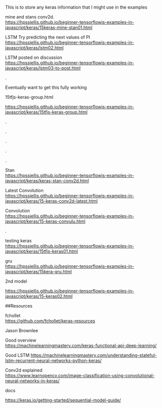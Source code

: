 This is to store any keras information that I might use in the examples


mine and stans conv2d.   
https://hpssjellis.github.io/beginner-tensorflowjs-examples-in-javascript/keras/15keras-mine-stan01.html


LSTM  Try predicting the next values of PI
https://hpssjellis.github.io/beginner-tensorflowjs-examples-in-javascript/keras/lstm02.html

LSTM posted on discussion  
https://hpssjellis.github.io/beginner-tensorflowjs-examples-in-javascript/keras/lstm03-to-post.html


.



Eventually want to get this fully working

15tfjs-keras-group.html  

https://hpssjellis.github.io/beginner-tensorflowjs-examples-in-javascript/keras/15tfjs-keras-group.html 



.





.






.









.









.

































Stan  
https://hpssjellis.github.io/beginner-tensorflowjs-examples-in-javascript/keras/keras-stan-conv2d.html

Latest Convolution  
https://hpssjellis.github.io/beginner-tensorflowjs-examples-in-javascript/keras/15-keras-conv2d-latest.html


Convolution   
https://hpssjellis.github.io/beginner-tensorflowjs-examples-in-javascript/keras/15-keras-convulu.html




.






testing keras  
https://hpssjellis.github.io/beginner-tensorflowjs-examples-in-javascript/keras/15tfjs-keras01.html






gru  
https://hpssjellis.github.io/beginner-tensorflowjs-examples-in-javascript/keras/15kera-gru.html


2nd model  

https://hpssjellis.github.io/beginner-tensorflowjs-examples-in-javascript/keras/15-keras02.html







##Resources



fchollet   
https://github.com/fchollet/keras-resources

Jason Brownlee  

Good overview  
https://machinelearningmastery.com/keras-functional-api-deep-learning/

Good LSTM
https://machinelearningmastery.com/understanding-stateful-lstm-recurrent-neural-networks-python-keras/

Conv2d explained  
https://www.learnopencv.com/image-classification-using-convolutional-neural-networks-in-keras/

docs

https://keras.io/getting-started/sequential-model-guide/




